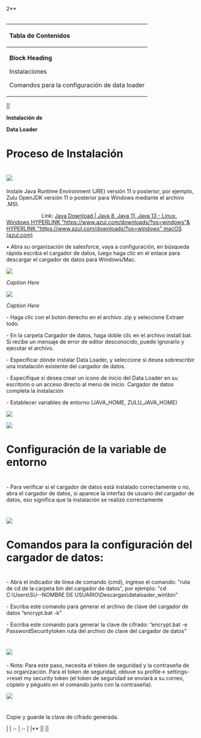 ﻿2**

|||
| :- | :- |

|<p>**Tabla de Contenidos**</p><p></p>|
| :- |
|<p>**Block Heading**</p><p>Instalaciones</p><p>Comandos para la configuración de data loader</p>|

||<p>**Instalación de** </p><p>**Data Loader**</p><p><h1>**Proceso de Instalación**	</h1></p><p><h1>![](Aspose.Words.5e444e44-7dce-4a68-be0b-5bb42db280b0.001.png)</h1></p><p>Instale Java Runtime Environment (JRE) versión 11 o posterior, por ejemplo, Zulu OpenJDK versión 11 o posterior para Windows mediante el archivo .MSI.</p><p></p><p>`             `Link: [Java Download | Java 8, Java 11, Java 13 - Linux, Windows  HYPERLINK "https://www.azul.com/downloads/?os=windows"& HYPERLINK "https://www.azul.com/downloads/?os=windows" macOS (azul.com)](https://www.azul.com/downloads/?os=windows)</p><p>• Abra su organización de salesforce, vaya a configuración, en búsqueda rápida escriba el cargador de datos, luego haga clic en el enlace para descargar el cargador de datos para Windows/Mac.</p><p></p><p>![](Aspose.Words.5e444e44-7dce-4a68-be0b-5bb42db280b0.002.png)</p><p>*Caption Here*	</p><p>![](Aspose.Words.5e444e44-7dce-4a68-be0b-5bb42db280b0.003.png)</p><p>*Caption Here*</p><p>- Haga clic con el botón derecho en el archivo .zip y seleccione Extraer todo.</p><p></p><p>- En la carpeta Cargador de datos, haga doble clic en el archivo install.bat. Si recibe un mensaje de error de editor desconocido, puede ignorarlo y ejecutar el archivo.</p><p>- Especificar dónde instalar Data Loader, y seleccione si desea sobrescribir una instalación existente del cargador de datos. </p><p>- Especifique si desea crear un icono de inicio del Data Loader en su escritorio o un acceso directo al menú de inicio. Cargador de datos completa la instalación</p><p>- Establecer variables de entorno   (JAVA\_HOME, ZULU\_JAVA\_HOME)</p><p></p><p>![](Aspose.Words.5e444e44-7dce-4a68-be0b-5bb42db280b0.004.png)</p><p></p><p></p><p>![](Aspose.Words.5e444e44-7dce-4a68-be0b-5bb42db280b0.005.png)</p><p></p><p><h1>**Configuración de la variable de entorno**</h1></p><p><h1></h1></p><p>- Para verificar si el cargador de datos está instalado correctamente o no, abra el cargador de datos, si aparece la interfaz de usuario del cargador de datos, eso significa que la instalación se realizó correctamente</p><p><h1></h1></p><p></p><p>![](Aspose.Words.5e444e44-7dce-4a68-be0b-5bb42db280b0.006.png)</p><p></p><p><h1>**Comandos para la configuración del cargador de datos:**</h1></p><p><h1></h1></p><p>- Abra el indicador de línea de comando (cmd), ingrese el comando: "ruta de cd de la carpeta bin del cargador de datos", por ejemplo: "cd C:\Users\SU--NOMBRE DE USUARIO\Descargas\dataloader\_win\bin"</p><p>- Escriba este comando para generar el archivo de clave del cargador de datos “encrypt.bat -k”</p><p>- Escriba este comando para generar la clave de cifrado:  “encrypt.bat -e PasswordSecuritytoken ruta del archivo de clave del cargador de datos”</p><p><h1></h1></p><p><h1>![](Aspose.Words.5e444e44-7dce-4a68-be0b-5bb42db280b0.007.png)</h1></p><p></p><p></p><p></p><p></p><p></p><p></p><p>- Nota: Para este paso, necesita el token de seguridad y la contraseña de su organización. Para el token de seguridad, obtuve su profile-> settings->reset my security token (el token de seguridad se enviará a su correo, cópielo y péguelo en el comando junto con la contraseña).</p><p></p><p></p><p>![](Aspose.Words.5e444e44-7dce-4a68-be0b-5bb42db280b0.008.png)</p><p><h1></h1></p><p>Copie y guarde la clave de cifrado generada.</p>|
| :- | :- |
|**    ||
||

